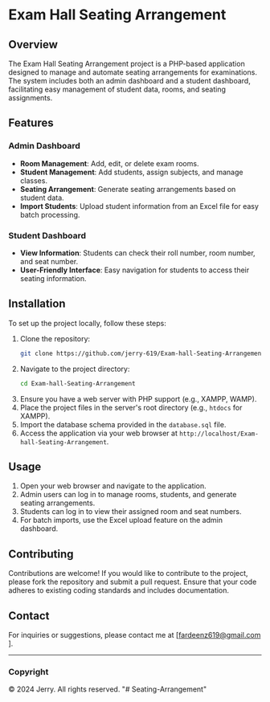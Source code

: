 # Exam Hall Seating Arrangement

## Overview

The Exam Hall Seating Arrangement project is a PHP-based application designed to manage and automate seating arrangements for examinations. The system includes both an admin dashboard and a student dashboard, facilitating easy management of student data, rooms, and seating assignments.

## Features

### Admin Dashboard
- **Room Management**: Add, edit, or delete exam rooms.
- **Student Management**: Add students, assign subjects, and manage classes.
- **Seating Arrangement**: Generate seating arrangements based on student data.
- **Import Students**: Upload student information from an Excel file for easy batch processing.

### Student Dashboard
- **View Information**: Students can check their roll number, room number, and seat number.
- **User-Friendly Interface**: Easy navigation for students to access their seating information.

## Installation

To set up the project locally, follow these steps:

1. Clone the repository:
   ```bash
   git clone https://github.com/jerry-619/Exam-hall-Seating-Arrangement.git
   ```
2. Navigate to the project directory:
   ```bash
   cd Exam-hall-Seating-Arrangement
   ```
3. Ensure you have a web server with PHP support (e.g., XAMPP, WAMP).
4. Place the project files in the server's root directory (e.g., `htdocs` for XAMPP).
5. Import the database schema provided in the `database.sql` file.
6. Access the application via your web browser at `http://localhost/Exam-hall-Seating-Arrangement`.

## Usage

1. Open your web browser and navigate to the application.
2. Admin users can log in to manage rooms, students, and generate seating arrangements.
3. Students can log in to view their assigned room and seat numbers.
4. For batch imports, use the Excel upload feature on the admin dashboard.

## Contributing

Contributions are welcome! If you would like to contribute to the project, please fork the repository and submit a pull request. Ensure that your code adheres to existing coding standards and includes documentation.


## Contact

For inquiries or suggestions, please contact me at [fardeenz619@gmail.com ].

---

### Copyright

© 2024 Jerry. All rights reserved.
"# Seating-Arrangement" 
